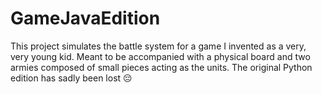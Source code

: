 # GameJavaEdition
This project simulates the battle system for a game I invented as a very, very young kid. Meant to be accompanied with a physical board and two armies composed of small pieces acting as the units. The original Python edition has sadly been lost 😔
